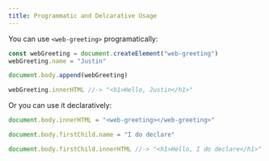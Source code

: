 ```yaml
---
title: Programmatic and Delcarative Usage
---
```

You can use `<web-greeting>` programatically:

```js
const webGreeting = document.createElement("web-greeting")
webGreeting.name = "Justin"

document.body.append(webGreeting)

webGreeting.innerHTML //-> "<h1>Hello, Justin</h1>"
```

Or you can use it declaratively:

```js
document.body.innerHTML = "<web-greeting></web-greeting>"

document.body.firstChild.name = "I do declare"

document.body.firstChild.innerHTML //-> "<h1>Hello, I do declare</h1>"
```
